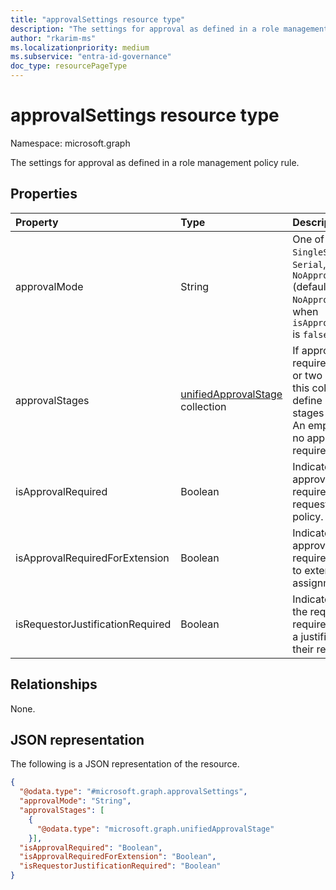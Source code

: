 ```yaml
---
title: "approvalSettings resource type"
description: "The settings for approval as defined in a role management policy rule."
author: "rkarim-ms"
ms.localizationpriority: medium
ms.subservice: "entra-id-governance"
doc_type: resourcePageType
---
```


# approvalSettings resource type

Namespace: microsoft.graph

The settings for approval as defined in a role management policy rule.

## Properties
|Property|Type|Description|
|:---|:---|:---|
|approvalMode|String|One of `SingleStage`, `Serial`, `Parallel`, `NoApproval` (default). `NoApproval` is used when `isApprovalRequired` is `false`.|
|approvalStages|[unifiedApprovalStage](../resources/unifiedapprovalstage.md) collection|If approval is required, the one or two elements of this collection define each of the stages of approval. An empty array if no approval is required.|
|isApprovalRequired|Boolean|Indicates whether approval is required for requests in this policy.|
|isApprovalRequiredForExtension|Boolean|Indicates whether approval is required for a user to extend their assignment.|
|isRequestorJustificationRequired|Boolean|Indicates whether the requestor is required to supply a justification in their request.|

## Relationships
None.

## JSON representation
The following is a JSON representation of the resource.
<!-- {
  "blockType": "resource",
  "@odata.type": "microsoft.graph.approvalSettings"
}
-->
``` json
{
  "@odata.type": "#microsoft.graph.approvalSettings",
  "approvalMode": "String",
  "approvalStages": [
    {
      "@odata.type": "microsoft.graph.unifiedApprovalStage"
    }],
  "isApprovalRequired": "Boolean",
  "isApprovalRequiredForExtension": "Boolean",
  "isRequestorJustificationRequired": "Boolean"
}
```


